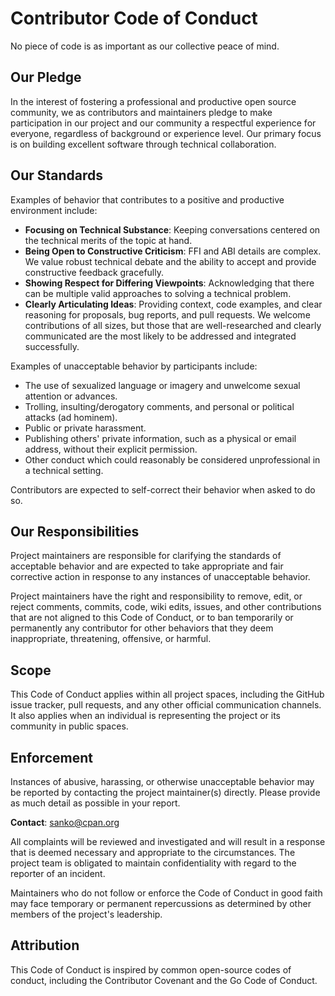 # Contributor Code of Conduct

No piece of code is as important as our collective peace of mind.

## Our Pledge

In the interest of fostering a professional and productive open source community, we as contributors and maintainers pledge to make participation in our project and our community a respectful experience for everyone, regardless of background or experience level. Our primary focus is on building excellent software through technical collaboration.

## Our Standards

Examples of behavior that contributes to a positive and productive environment include:
*   **Focusing on Technical Substance**: Keeping conversations centered on the technical merits of the topic at hand.
*   **Being Open to Constructive Criticism**: FFI and ABI details are complex. We value robust technical debate and the ability to accept and provide constructive feedback gracefully.
*   **Showing Respect for Differing Viewpoints**: Acknowledging that there can be multiple valid approaches to solving a technical problem.
*   **Clearly Articulating Ideas**: Providing context, code examples, and clear reasoning for proposals, bug reports, and pull requests. We welcome contributions of all sizes, but those that are well-researched and clearly communicated are the most likely to be addressed and integrated successfully.

Examples of unacceptable behavior by participants include:
*   The use of sexualized language or imagery and unwelcome sexual attention or advances.
*   Trolling, insulting/derogatory comments, and personal or political attacks (ad hominem).
*   Public or private harassment.
*   Publishing others' private information, such as a physical or email address, without their explicit permission.
*   Other conduct which could reasonably be considered unprofessional in a technical setting.

Contributors are expected to self-correct their behavior when asked to do so.

## Our Responsibilities

Project maintainers are responsible for clarifying the standards of acceptable behavior and are expected to take appropriate and fair corrective action in response to any instances of unacceptable behavior.

Project maintainers have the right and responsibility to remove, edit, or reject comments, commits, code, wiki edits, issues, and other contributions that are not aligned to this Code of Conduct, or to ban temporarily or permanently any contributor for other behaviors that they deem inappropriate, threatening, offensive, or harmful.

## Scope

This Code of Conduct applies within all project spaces, including the GitHub issue tracker, pull requests, and any other official communication channels. It also applies when an individual is representing the project or its community in public spaces.

## Enforcement

Instances of abusive, harassing, or otherwise unacceptable behavior may be reported by contacting the project maintainer(s) directly. Please provide as much detail as possible in your report.

**Contact**: sanko@cpan.org

All complaints will be reviewed and investigated and will result in a response that is deemed necessary and appropriate to the circumstances. The project team is obligated to maintain confidentiality with regard to the reporter of an incident.

Maintainers who do not follow or enforce the Code of Conduct in good faith may face temporary or permanent repercussions as determined by other members of the project's leadership.

## Attribution

This Code of Conduct is inspired by common open-source codes of conduct, including the Contributor Covenant and the Go Code of Conduct.
